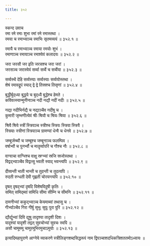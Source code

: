 ```yaml
---
title: ३५२

---
```

स्कन्द उवाच  
रमा रमे रमाः शुभा रमां रमे रमास्तथा ।  
रमया च रमाभ्याञ्च रमाभिः सृतमव्ययं ॥ ३५२.१ ॥  
  
रमायै च रमाभ्याञ्च रमाया रमयोः शुभं ।  
रमाणाञ्च रमायाञ्च रमाश्वेवं कलादयः ॥ ३५२.२ ॥  
  
जरा जरसौ जर इति जरसश्च जरा जरां ।  
जरसञ्च जरास्वेवं सर्व्वा सर्व्वे च सर्व्वेया ॥ ३५२.३ ॥  
  
सर्व्वस्थै देहि सर्व्वस्याः सर्व्वस्याः सर्व्वयोस्तथा ।  
शेषं रमावद्रूपं स्याद् द्वे द्वे तिस्रश्च तिसृणां ॥ ३५२.४ ॥  
  
बुद्धीर्बुद्‌ध्या बुद्धये च बुद्‌ध्यै बुद्धेश्च हेमते ।  
कविवत्स्यान्मुनीनाञ्च नदी नद्यौ नदीं नदीः ॥ ३५२.५ ॥  
  
नद्या नदीभिर्नद्यै च नद्याञ्चैव नदीषु च ।  
कुमारी जृम्भणीत्येवं श्रीः श्रियौ च श्रियः श्रिया ॥ ३५२.६ ॥  
  
श्रियै श्रिये स्त्रीं स्त्रियञ्च स्त्रीश्च स्त्रियः स्त्रिया स्त्रियै ।  
स्त्रियाः स्त्रीणां स्त्रियाञ्च ग्रामण्यां धेन्वै च धेनवे ॥ ३५२.७ ॥  
  
जम्बूर्जम्ब्वौ च जम्बूश्च जम्बूनाञ्च फलम्पिव ।  
वर्षाभ्वौ च पुनर्भ्वौ च मातॄर्व्वापरि च गौश्च नौः ॥ ३५२.८ ॥  
  
वाग्वाचा वाग्भिश्च वाक्षु स्रग्भ्यां स्रजि स्रजोस्तथा ।  
विद्वद्भ्याञ्चैव विद्वत्सु भवती स्याद् भवन्त्यपि ॥ ३५२.९ ॥  
  
दीव्यन्ती भाती भान्ती च तुदन्ती च तुदत्यपि ।  
रुदती रुन्धती देवी गृह्णती चोरयन्त्यपि ॥ ३५२.१० ॥  
  
दृषत् दृषद्भ्यां दृषदि विशेषविदुषी कृतिः ।  
समित् समिद्‌ब्यां समिधि सीमा सीम्नि च सीमनि ॥ ३५२.११ ॥  
  
दामनीभ्यां ककुद्भ्याञ्च केयमाब्यां तथासु च ।  
गीर्भ्याञ्चैव गिरा गीर्षु सुभूः सुपूः पुरा पुरि ॥ ३५२.१२ ॥  
  
द्यौर्द्युभ्यां दिवि द्युषु तादृश्या तादृशी दिशः ।  
यादृश्यां यादृशी तद्वत् सुवचोभ्यां सुवचः स्वपि ॥  
असौ चामूममू चामूरमूभिरमुचाऽमुयोः ॥ ३५२.१३ ॥  
  
इत्यादिमहापुराणे आग्नेये व्याकरणे स्त्रीलिङ्गशब्दसिद्धरूपं नाम द्विपञ्चाशदधिकत्रिशततमोऽध्यायः ॥